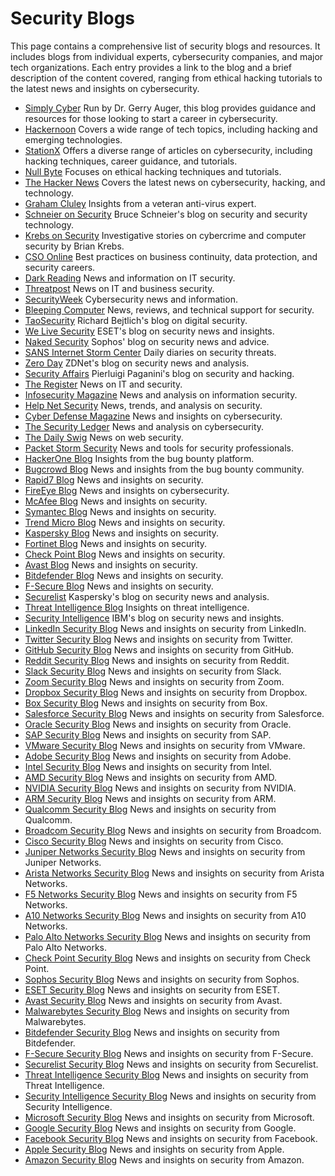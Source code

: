 # Security Blogs

This page contains a comprehensive list of security blogs and resources. It includes blogs from individual experts, cybersecurity companies, and major tech organizations. Each entry provides a link to the blog and a brief description of the content covered, ranging from ethical hacking tutorials to the latest news and insights on cybersecurity.

- [Simply Cyber](https://simplycyber.io/) Run by Dr. Gerry Auger, this blog provides guidance and resources for those looking to start a career in cybersecurity.
- [Hackernoon](https://hackernoon.com/) Covers a wide range of tech topics, including hacking and emerging technologies.
- [StationX](https://www.stationx.net/blog/) Offers a diverse range of articles on cybersecurity, including hacking techniques, career guidance, and tutorials.
- [Null Byte](https://null-byte.wonderhowto.com/) Focuses on ethical hacking techniques and tutorials.
- [The Hacker News](https://thehackernews.com/) Covers the latest news on cybersecurity, hacking, and technology.
- [Graham Cluley](https://www.grahamcluley.com/) Insights from a veteran anti-virus expert.
- [Schneier on Security](https://www.schneier.com/) Bruce Schneier's blog on security and security technology.
- [Krebs on Security](https://krebsonsecurity.com/) Investigative stories on cybercrime and computer security by Brian Krebs.
- [CSO Online](https://www.csoonline.com/) Best practices on business continuity, data protection, and security careers.
- [Dark Reading](https://www.darkreading.com/) News and information on IT security.
- [Threatpost](https://threatpost.com/) News on IT and business security.
- [SecurityWeek](https://www.securityweek.com/) Cybersecurity news and information.
- [Bleeping Computer](https://www.bleepingcomputer.com/) News, reviews, and technical support for security.
- [TaoSecurity](https://taosecurity.blogspot.com/) Richard Bejtlich's blog on digital security.
- [We Live Security](https://www.welivesecurity.com/) ESET's blog on security news and insights.
- [Naked Security](https://nakedsecurity.sophos.com/) Sophos' blog on security news and advice.
- [SANS Internet Storm Center](https://isc.sans.edu/) Daily diaries on security threats.
- [Zero Day](https://www.zdnet.com/blog/zero-day/) ZDNet's blog on security news and analysis.
- [Security Affairs](https://securityaffairs.co/wordpress/) Pierluigi Paganini's blog on security and hacking.
- [The Register](https://www.theregister.com/) News on IT and security.
- [Infosecurity Magazine](https://www.infosecurity-magazine.com/) News and analysis on information security.
- [Help Net Security](https://www.helpnetsecurity.com/) News, trends, and analysis on security.
- [Cyber Defense Magazine](https://www.cyberdefensemagazine.com/) News and insights on cybersecurity.
- [The Security Ledger](https://securityledger.com/) News and analysis on cybersecurity.
- [The Daily Swig](https://portswigger.net/daily-swig) News on web security.
- [Packet Storm Security](https://packetstormsecurity.com/) News and tools for security professionals.
- [HackerOne Blog](https://www.hackerone.com/blog) Insights from the bug bounty platform.
- [Bugcrowd Blog](https://www.bugcrowd.com/blog/) News and insights from the bug bounty community.
- [Rapid7 Blog](https://www.rapid7.com/blog/) News and insights on security.
- [FireEye Blog](https://www.fireeye.com/blog.html) News and insights on cybersecurity.
- [McAfee Blog](https://www.mcafee.com/blogs/) News and insights on security.
- [Symantec Blog](https://symantec-enterprise-blogs.security.com/) News and insights on security.
- [Trend Micro Blog](https://blog.trendmicro.com/) News and insights on security.
- [Kaspersky Blog](https://www.kaspersky.com/blog/) News and insights on security.
- [Fortinet Blog](https://www.fortinet.com/blog) News and insights on security.
- [Check Point Blog](https://blog.checkpoint.com/) News and insights on security.
- [Avast Blog](https://blog.avast.com/) News and insights on security.
- [Bitdefender Blog](https://www.bitdefender.com/blog/) News and insights on security.
- [F-Secure Blog](https://blog.f-secure.com/) News and insights on security.
- [Securelist](https://securelist.com/) Kaspersky's blog on security news and analysis.
- [Threat Intelligence Blog](https://www.threatintelligence.com/blog/) Insights on threat intelligence.
- [Security Intelligence](https://securityintelligence.com/) IBM's blog on security news and insights.
- [LinkedIn Security Blog](https://engineering.linkedin.com/blog/topic/security) News and insights on security from LinkedIn.
- [Twitter Security Blog](https://blog.twitter.com/en_us/topics/company/security) News and insights on security from Twitter.
- [GitHub Security Blog](https://github.blog/category/security/) News and insights on security from GitHub.
- [Reddit Security Blog](https://www.redditinc.com/blog/tag/security) News and insights on security from Reddit.
- [Slack Security Blog](https://slack.com/blog/security) News and insights on security from Slack.
- [Zoom Security Blog](https://blog.zoom.us/category/security/) News and insights on security from Zoom.
- [Dropbox Security Blog](https://blog.dropbox.com/topics/security) News and insights on security from Dropbox.
- [Box Security Blog](https://blog.box.com/category/security) News and insights on security from Box.
- [Salesforce Security Blog](https://www.salesforce.com/blog/category/security.html) News and insights on security from Salesforce.
- [Oracle Security Blog](https://blogs.oracle.com/security/) News and insights on security from Oracle.
- [SAP Security Blog](https://blogs.sap.com/tag/security/) News and insights on security from SAP.
- [VMware Security Blog](https://blogs.vmware.com/security/) News and insights on security from VMware.
- [Adobe Security Blog](https://blog.adobe.com/en/topics/security.html) News and insights on security from Adobe.
- [Intel Security Blog](https://www.intel.com/content/www/us/en/security-overview/blogs.html) News and insights on security from Intel.
- [AMD Security Blog](https://community.amd.com/t5/security/ct-p/security) News and insights on security from AMD.
- [NVIDIA Security Blog](https://blogs.nvidia.com/blog/category/security/) News and insights on security from NVIDIA.
- [ARM Security Blog](https://community.arm.com/developer/tools-software/security/b/blog) News and insights on security from ARM.
- [Qualcomm Security Blog](https://www.qualcomm.com/company/blog/security) News and insights on security from Qualcomm.
- [Broadcom Security Blog](https://techdocs.broadcom.com/us/en/security.html) News and insights on security from Broadcom.
- [Cisco Security Blog](https://blogs.cisco.com/security) News and insights on security from Cisco.
- [Juniper Networks Security Blog](https://blogs.juniper.net/security) News and insights on security from Juniper Networks.
- [Arista Networks Security Blog](https://blogs.arista.com/category/security/) News and insights on security from Arista Networks.
- [F5 Networks Security Blog](https://www.f5.com/labs/articles) News and insights on security from F5 Networks.
- [A10 Networks Security Blog](https://www.a10networks.com/blog/) News and insights on security from A10 Networks.
- [Palo Alto Networks Security Blog](https://www.paloaltonetworks.com/blog/) News and insights on security from Palo Alto Networks.
- [Check Point Security Blog](https://blog.checkpoint.com/) News and insights on security from Check Point.
- [Sophos Security Blog](https://news.sophos.com/en-us/) News and insights on security from Sophos.
- [ESET Security Blog](https://www.eset.com/blog/) News and insights on security from ESET.
- [Avast Security Blog](https://blog.avast.com/) News and insights on security from Avast.
- [Malwarebytes Security Blog](https://blog.malwarebytes.com/) News and insights on security from Malwarebytes.
- [Bitdefender Security Blog](https://www.bitdefender.com/blog/) News and insights on security from Bitdefender.
- [F-Secure Security Blog](https://blog.f-secure.com/) News and insights on security from F-Secure.
- [Securelist Security Blog](https://securelist.com/) News and insights on security from Securelist.
- [Threat Intelligence Security Blog](https://www.threatintelligence.com/blog/) News and insights on security from Threat Intelligence.
- [Security Intelligence Security Blog](https://securityintelligence.com/) News and insights on security from Security Intelligence.
- [Microsoft Security Blog](https://www.microsoft.com/security/blog/) News and insights on security from Microsoft.
- [Google Security Blog](https://security.googleblog.com/) News and insights on security from Google.
- [Facebook Security Blog](https://www.facebook.com/security) News and insights on security from Facebook.
- [Apple Security Blog](https://support.apple.com/en-us/HT201222) News and insights on security from Apple.
- [Amazon Security Blog](https://aws.amazon.com/blogs/security/) News and insights on security from Amazon.
